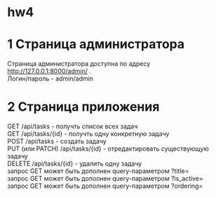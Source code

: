 # hw4



# 1 Страница администратора
Cтраница администратора доступна по адресу http://127.0.0.1:8000/admin/ .  
Логин/пароль - admin/admin  


# 2 Страница приложения
GET /api/tasks - получть список всех задач   
GET /api/tasks/{id} - получть одну конкретную задачу  
POST /api/tasks - создать задачу  
PUT (или PATCH) /api/tasks/{id} - отредактировать существующую задачу  
DELETE /api/tasks/{id} - удалить одну задачу  
запрос GET может быть дополнен query-параметром ?title=  
запрос GET может быть дополнен query-параметром ?is_active=  
запрос GET может быть дополнен query-параметром ?ordering=  
